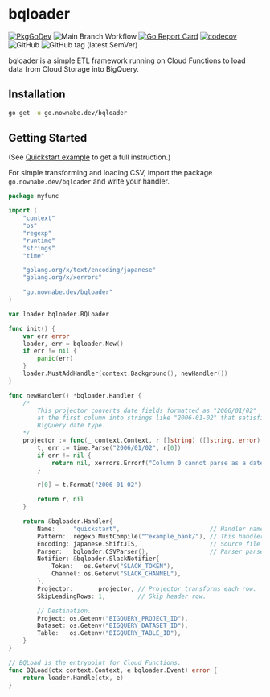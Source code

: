 bqloader
========

[![PkgGoDev](https://pkg.go.dev/badge/go.nownabe.dev/bqloader)](https://pkg.go.dev/go.nownabe.dev/bqloader)
![Main Branch Workflow](https://github.com/nownabe/go-bqloader/workflows/Main%20Branch%20Workflow/badge.svg)
[![Go Report Card](https://goreportcard.com/badge/github.com/nownabe/go-bqloader)](https://goreportcard.com/report/github.com/nownabe/go-bqloader)
[![codecov](https://codecov.io/gh/nownabe/go-bqloader/branch/main/graph/badge.svg)](https://codecov.io/gh/nownabe/go-bqloader)
![GitHub](https://img.shields.io/github/license/nownabe/go-bqloader)
![GitHub tag (latest SemVer)](https://img.shields.io/github/v/tag/nownabe/go-bqloader?sort=semver)

bqloader is a simple ETL framework running on Cloud Functions to load data from Cloud Storage into BigQuery.

## Installation

```bash
go get -u go.nownabe.dev/bqloader
```

## Getting Started

(See [Quickstart example](https://github.com/nownabe/go-bqloader/tree/main/examples/quickstart) to get a full instruction.)

For simple transforming and loading CSV, import the package `go.nownabe.dev/bqloader` and write your handler.

```go
package myfunc

import (
	"context"
	"os"
	"regexp"
	"runtime"
	"strings"
	"time"

	"golang.org/x/text/encoding/japanese"
	"golang.org/x/xerrors"

	"go.nownabe.dev/bqloader"
)

var loader bqloader.BQLoader

func init() {
	var err error
	loader, err = bqloader.New()
	if err != nil {
		panic(err)
	}
	loader.MustAddHandler(context.Background(), newHandler())
}

func newHandler() *bqloader.Handler {
	/*
		This projector converts date fields formatted as "2006/01/02"
		at the first column into strings like "2006-01-02" that satisfies
		BigQuery date type.
	*/
	projector := func(_ context.Context, r []string) ([]string, error) {
		t, err := time.Parse("2006/01/02", r[0])
		if err != nil {
			return nil, xerrors.Errorf("Column 0 cannot parse as a date: %w", err)
		}

		r[0] = t.Format("2006-01-02")

		return r, nil
	}

	return &bqloader.Handler{
		Name:     "quickstart",                         // Handler name used in logs and notifications.
		Pattern:  regexp.MustCompile("^example_bank/"), // This handler processes files matched to this pattern.
		Encoding: japanese.ShiftJIS,                    // Source file encoding.
		Parser:   bqloader.CSVParser(),                 // Parser parses source file into records.
		Notifier: &bqloader.SlackNotifier{
			Token:   os.Getenv("SLACK_TOKEN"),
			Channel: os.Getenv("SLACK_CHANNEL"),
		},
		Projector:       projector, // Projector transforms each row.
		SkipLeadingRows: 1,         // Skip header row.

		// Destination.
		Project: os.Getenv("BIGQUERY_PROJECT_ID"),
		Dataset: os.Getenv("BIGQUERY_DATASET_ID"),
		Table:   os.Getenv("BIGQUERY_TABLE_ID"),
	}
}

// BQLoad is the entrypoint for Cloud Functions.
func BQLoad(ctx context.Context, e bqloader.Event) error {
	return loader.Handle(ctx, e)
}
```
